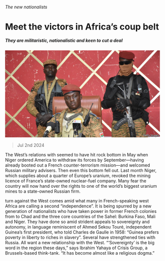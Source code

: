 ###### The new nationalists

# Meet the victors in Africa’s coup belt 

##### They are militaristic, nationalistic and keen to cut a deal 

![image](images/20240706_MAP502.jpg) 

> Jul 2nd 2024 

The West’s relations with  seemed to have hit rock bottom in May when Niger ordered America to withdraw its forces by September—having already booted out a French counter-terrorism mission—and welcomed Russian military advisers. Then even this bottom fell out. Last month Niger, which supplies about a quarter of Europe’s uranium, revoked the mining licence of France’s state-owned nuclear-fuel company. Many fear the country will now hand over the rights to one of the world’s biggest uranium mines to a state-owned Russian firm.

 turn against the West comes amid what many in French-speaking west Africa are calling a second “independence”. It is being spurred by a new generation of nationalists who have taken power in former French colonies from  to Chad and the three core countries of the Sahel: Burkina Faso, Mali and Niger. They have done so amid strident appeals to sovereignty and autonomy, in language reminiscent of Ahmed Sekou Touré, independent Guinea’s first president, who told Charles de Gaulle in 1958: “Guinea prefers poverty in liberty to riches in slavery”. Several have strengthened ties with Russia. All want a new relationship with the West. “‘Sovereignty’ is the big word in the region these days,” says Ibrahim Yahaya of Crisis Group, a Brussels-based think-tank. “It has become almost like a religious dogma.” 

